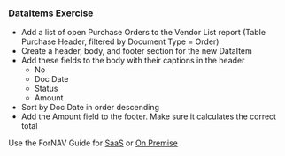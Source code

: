 ### DataItems Exercise

* Add a list of open Purchase Orders to the Vendor List report (Table Purchase Header, filtered by Document Type = Order)
* Create a header, body, and footer section for the new DataItem
* Add these fields to the body with their captions in the header
  * No
  * Doc Date
  * Status
  * Amount
* Sort by Doc Date in order descending
* Add the Amount field to the footer. Make sure it calculates the correct total

Use the ForNAV Guide for [SaaS](https://fornav.github.io/ForNav.Guide/#/ForNAVForBCSaaS/DataItem) or [On Premise](https://fornav.github.io/ForNav.Guide/#/ForNAVForBCOnPrem/DataItem)

<!-- ToDO -> edit links -->